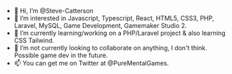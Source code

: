 - 👋 Hi, I’m @Steve-Catterson
- 👀 I’m interested in Javascript, Typescript, React, HTML5, CSS3, PHP, Laravel, MySQL, Game Development, Gamemaker Studio 2.
- 🌱 I’m currently learning/working on a PHP/Laravel project & also learning CSS Tailwind.
- 💞️ I’m not currently looking to collaborate on anything, I don't think.  Possible game dev in the future.
- 📫 You can get me on Twitter at @PureMentalGames.

<!---
Steve-Catterson/Steve-Catterson is a ✨ special ✨ repository because its `README.md` (this file) appears on your GitHub profile.
You can click the Preview link to take a look at your changes.
--->
